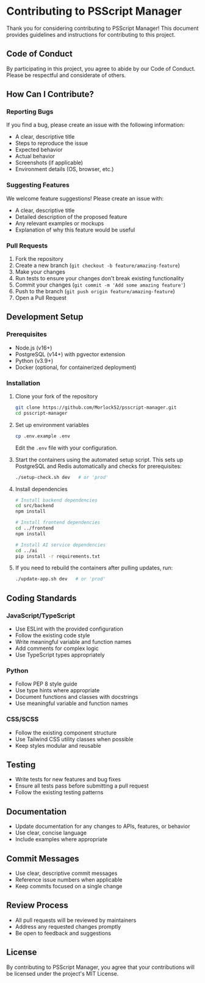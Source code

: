 # Contributing to PSScript Manager

Thank you for considering contributing to PSScript Manager! This document provides guidelines and instructions for contributing to this project.

## Code of Conduct

By participating in this project, you agree to abide by our Code of Conduct. Please be respectful and considerate of others.

## How Can I Contribute?

### Reporting Bugs

If you find a bug, please create an issue with the following information:

- A clear, descriptive title
- Steps to reproduce the issue
- Expected behavior
- Actual behavior
- Screenshots (if applicable)
- Environment details (OS, browser, etc.)

### Suggesting Features

We welcome feature suggestions! Please create an issue with:

- A clear, descriptive title
- Detailed description of the proposed feature
- Any relevant examples or mockups
- Explanation of why this feature would be useful

### Pull Requests

1. Fork the repository
2. Create a new branch (`git checkout -b feature/amazing-feature`)
3. Make your changes
4. Run tests to ensure your changes don't break existing functionality
5. Commit your changes (`git commit -m 'Add some amazing feature'`)
6. Push to the branch (`git push origin feature/amazing-feature`)
7. Open a Pull Request

## Development Setup

### Prerequisites

- Node.js (v16+)
- PostgreSQL (v14+) with pgvector extension
- Python (v3.9+)
- Docker (optional, for containerized deployment)

### Installation

1. Clone your fork of the repository
   ```bash
   git clone https://github.com/Morlock52/psscript-manager.git
   cd psscript-manager
   ```

2. Set up environment variables
   ```bash
   cp .env.example .env
   ```
   Edit the `.env` file with your configuration.

3. Start the containers using the automated setup script. This sets up
   PostgreSQL and Redis automatically and checks for prerequisites:
   ```bash
   ./setup-check.sh dev   # or 'prod'
   ```

4. Install dependencies
   ```bash
   # Install backend dependencies
   cd src/backend
   npm install

   # Install frontend dependencies
   cd ../frontend
   npm install

   # Install AI service dependencies
   cd ../ai
   pip install -r requirements.txt
   ```

5. If you need to rebuild the containers after pulling updates, run:
   ```bash
   ./update-app.sh dev   # or 'prod'
   ```

## Coding Standards

### JavaScript/TypeScript

- Use ESLint with the provided configuration
- Follow the existing code style
- Write meaningful variable and function names
- Add comments for complex logic
- Use TypeScript types appropriately

### Python

- Follow PEP 8 style guide
- Use type hints where appropriate
- Document functions and classes with docstrings
- Use meaningful variable and function names

### CSS/SCSS

- Follow the existing component structure
- Use Tailwind CSS utility classes when possible
- Keep styles modular and reusable

## Testing

- Write tests for new features and bug fixes
- Ensure all tests pass before submitting a pull request
- Follow the existing testing patterns

## Documentation

- Update documentation for any changes to APIs, features, or behavior
- Use clear, concise language
- Include examples where appropriate

## Commit Messages

- Use clear, descriptive commit messages
- Reference issue numbers when applicable
- Keep commits focused on a single change

## Review Process

- All pull requests will be reviewed by maintainers
- Address any requested changes promptly
- Be open to feedback and suggestions

## License

By contributing to PSScript Manager, you agree that your contributions will be licensed under the project's MIT License.
